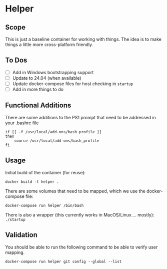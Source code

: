# Helper

## Scope
This is just a baseline container for working with things.
The idea is to make things a little more cross-platform friendly.

## To Dos
- [ ] Add in Windows bootstrapping support
- [ ] Update to 24.04 (when available)
- [ ] Update docker-compose files for host checking in `startup`
- [ ] Add in more things to do

## Functional Additions
There are some additions to the PS1 prompt that need to be addressed in your .bashrc file

```
if [[ -f /usr/local/add-ons/bash_profile ]]
then
	source /usr/local/add-ons/bash_profile
fi
```

## Usage
Initial build of the container (for reuse):

`docker build -t helper .`

There are some volumes that need to be mapped, which we use the docker-compose file:

`docker-compose run helper /bin/bash`

There is also a wrapper (this currently works in MacOS/Linux.... mostly):
`./startup`

## Validation
You should be able to run the following command to be able to verify user mapping.

`docker-compose run helper git config --global --list`
